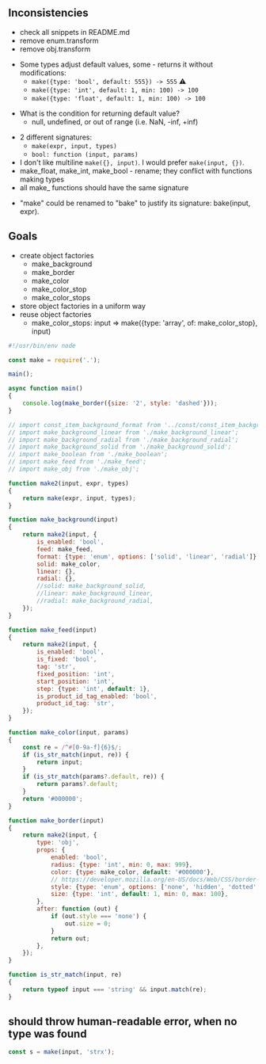 ## Inconsistencies

- check all snippets in README.md
- remove enum.transform
- remove obj.transform
+ Some types adjust default values, some - returns it without modifications:
    + `make({type: 'bool', default: 555}) -> 555` ⚠️
    + `make({type: 'int', default: 1, min: 100) -> 100`
    + `make({type: 'float', default: 1, min: 100) -> 100`
- What is the condition for returning default value?
    - null, undefined, or out of range (i.e. NaN, -inf, +inf)
+ 2 different signatures:
    + `make(expr, input, types)`
    + `bool: function (input, params)`
+ I don't like multiline `make({}, input)`. I would prefer `make(input, {})`.
+ make_float, make_int, make_bool - rename; they conflict with functions making types
+ all make_ functions should have the same signature
- "make" could be renamed to "bake" to justify its signature: bake(input, expr).

## Goals

- create object factories
    - make_background
    - make_border
    - make_color
    - make_color_stop
    - make_color_stops
- store object factories in a uniform way
- reuse object factories
    - make_color_stops: input => make({type: 'array', of: make_color_stop}, input)

```javascript
#!/usr/bin/env node

const make = require('.');

main();

async function main()
{
    console.log(make_border({size: '2', style: 'dashed'}));
}

// import const_item_background_format from '../const/const_item_background_format';
// import make_background_linear from './make_background_linear';
// import make_background_radial from './make_background_radial';
// import make_background_solid from './make_background_solid';
// import make_boolean from './make_boolean';
// import make_feed from './make_feed';
// import make_obj from './make_obj';

function make2(input, expr, types)
{
    return make(expr, input, types);
}

function make_background(input)
{
    return make2(input, {
        is_enabled: 'bool',
        feed: make_feed,
        format: {type: 'enum', options: ['solid', 'linear', 'radial']},
        solid: make_color,
        linear: {},
        radial: {},
        //solid: make_background_solid,
        //linear: make_background_linear,
        //radial: make_background_radial,
    });
}

function make_feed(input)
{
    return make2(input, {
        is_enabled: 'bool',
        is_fixed: 'bool',
        tag: 'str',
        fixed_position: 'int',
        start_position: 'int',
        step: {type: 'int', default: 1},
        is_product_id_tag_enabled: 'bool',
        product_id_tag: 'str',
    });
}

function make_color(input, params)
{
    const re = /^#[0-9a-f]{6}$/;
    if (is_str_match(input, re)) {
        return input;
    }
    if (is_str_match(params?.default, re)) {
        return params?.default;
    }
    return '#000000';
}

function make_border(input)
{
    return make2(input, {
        type: 'obj',
        props: {
            enabled: 'bool',
            radius: {type: 'int', min: 0, max: 999},
            color: {type: make_color, default: '#000000'},
            // https://developer.mozilla.org/en-US/docs/Web/CSS/border-style
            style: {type: 'enum', options: ['none', 'hidden', 'dotted', 'dashed', 'solid', 'double', 'groove', 'ridge', 'inset', 'outset']},
            size: {type: 'int', default: 1, min: 0, max: 100},
        },
        after: function (out) {
            if (out.style === 'none') {
                out.size = 0;
            }
            return out;
        },
    });
}

function is_str_match(input, re)
{
    return typeof input === 'string' && input.match(re);
}
```

## should throw human-readable error, when no type was found

```js
const s = make(input, 'strx');
```
